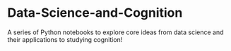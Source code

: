 # Data-Science-and-Cognition
A series of Python notebooks to explore core ideas from data science and their applications to studying cognition!
